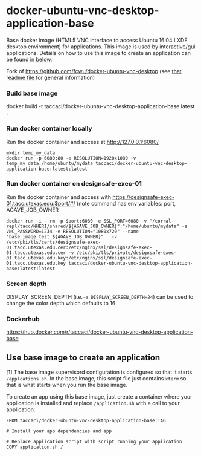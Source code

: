 docker-ubuntu-vnc-desktop-application-base
=========================

Base docker image (HTML5 VNC interface to access Ubuntu 16.04 LXDE desktop environment) for applications. This image is used by interactive/gui applications.  Details on how to use this image to create an application can be found in [below](#use-base-image-to-create-an-application).


Fork of https://github.com/fcwu/docker-ubuntu-vnc-desktop
(see [that readme file ](README_original.md) for general information)


### Build base image

docker build -t taccaci/docker-ubuntu-vnc-desktop-application-base:latest .

### Run docker container locally

Run the docker container and access at http://127.0.0.1:6080/
```
mkdir temp_my_data
docker run -p 6080:80 -e RESOLUTION=1920x1080 -v temp_my_data:/home/ubuntu/mydata taccaci/docker-ubuntu-vnc-desktop-application-base:latest:latest
```

### Run docker container on designsafe-exec-01

Run the docker container and access with https://designsafe-exec-01.tacc.utexas.edu:$port/#/
(note command has env variables: port, AGAVE_JOB_OWNER

```
docker run -i --rm -p $port:6080 -e SSL_PORT=6080 -v "/corral-repl/tacc/NHERI/shared/${AGAVE_JOB_OWNER}":"/home/ubuntu/mydata" -e VNC_PASSWORD=1234 -e RESOLUTION="1080x720" --name "base_image_test_${AGAVE_JOB_OWNER}"   -v /etc/pki/tls/certs/designsafe-exec-01.tacc.utexas.edu.cer:/etc/nginx/ssl/designsafe-exec-01.tacc.utexas.edu.cer -v /etc/pki/tls/private/designsafe-exec-01.tacc.utexas.edu.key:/etc/nginx/ssl/designsafe-exec-01.tacc.utexas.edu.key taccaci/docker-ubuntu-vnc-desktop-application-base:latest:latest
```

### Screen depth

DISPLAY_SCREEN_DEPTH (i.e.`-e DISPLAY_SCREEN_DEPTH=24`) can be used to change the color depth which defaults to 16

### Dockerhub

https://hub.docker.com/r/taccaci/docker-ubuntu-vnc-desktop-application-base

## Use base image to create an application
[1] The base image supervisord configuration is configured so that it starts `/applcations.sh`. In the base image, this script file just contains `xterm` so that is what starts when you run the base image.

To create an app using this base image, just create a container where your application is installed and replace `/application.sh` with a call to your application:

```
FROM taccaci/docker-ubuntu-vnc-desktop-application-base:TAG

# Install your app dependencies and app

# Replace application script with script running your application
COPY application.sh /
```
